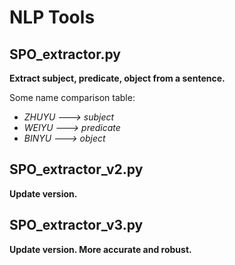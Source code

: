 # NLP Tools

## SPO_extractor.py
   **Extract subject, predicate, object from a sentence.**
   
   Some name comparison table:
   - *ZHUYU ---> subject*
   - *WEIYU ---> predicate*
   - *BINYU ---> object*
   
## SPO_extractor_v2.py
   **Update version.**

## SPO_extractor_v3.py
   **Update version. More accurate and robust.**
   
